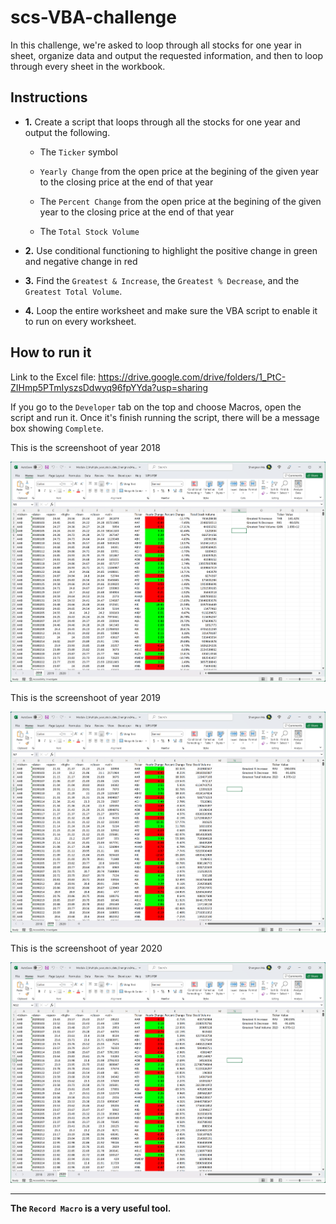 # scs-VBA-challenge

In this challenge, we're asked to loop through all stocks for one year in sheet, organize data and output the requested information, and then to loop through every sheet in the workbook.

## Instructions

* **1.** Create a script that loops through all the stocks for one year and output the following.

  * The `Ticker` symbol
  
  * `Yearly Change` from the open price at the begining of the given year to the closing price at the end of that year
  
  * The `Percent Change` from the open price at the begining of the given year to the closing price at the end of that year
  
  * The `Total Stock Volume`

* **2.** Use conditional functioning to highlight the positive change in green and negative change in red

* **3.** Find the `Greatest & Increase`,  the `Greatest % Decrease`, and the `Greatest Total Volume`.

* **4.** Loop the entire worksheet and make sure the VBA script to enable it to run on every worksheet.

## How to run it

Link to the Excel file: https://drive.google.com/drive/folders/1_PtC-ZIHmp5PTmIyszsDdwyq96fpYYda?usp=sharing

If you go to the `Developer` tab on the top and choose Macros, open the script and run it. Once it's finish running the script, there will be a message box showing `Complete`. 

This is the screenshoot of year 2018

![](Module%202_Images/Module%202_2018data_Shengnan.Ma.png)

This is the screenshoot of year 2019

![](Module%202_Images/Module%202_2019data_Shengnan.Ma.png)

This is the screenshoot of year 2020

![](Module%202_Images/Module%202_2020data_Shengnan.Ma.png)

---
**The `Record Macro` is a very useful tool.**

